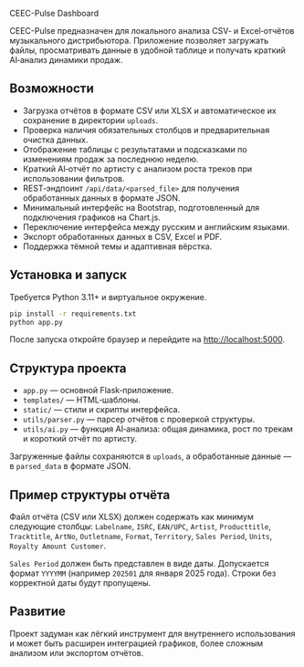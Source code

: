 CEEC-Pulse Dashboard

CEEC-Pulse предназначен для локального анализа CSV‑ и Excel‑отчётов музыкального дистрибьютора. Приложение позволяет загружать файлы, просматривать данные в удобной таблице и получать краткий AI‑анализ динамики продаж.

## Возможности

- Загрузка отчётов в формате CSV или XLSX и автоматическое их сохранение в директории `uploads`.
- Проверка наличия обязательных столбцов и предварительная очистка данных.
- Отображение таблицы с результатами и подсказками по изменениям продаж за последнюю неделю.
- Краткий AI‑отчёт по артисту с анализом роста треков при использовании фильтров.
- REST‑эндпоинт `/api/data/<parsed_file>` для получения обработанных данных в формате JSON.
- Минимальный интерфейс на Bootstrap, подготовленный для подключения графиков на Chart.js.
- Переключение интерфейса между русским и английским языками.
- Экспорт обработанных данных в CSV, Excel и PDF.
- Поддержка тёмной темы и адаптивная вёрстка.

## Установка и запуск

Требуется Python 3.11+ и виртуальное окружение.

```bash
pip install -r requirements.txt
python app.py
```

После запуска откройте браузер и перейдите на [http://localhost:5000](http://localhost:5000).

## Структура проекта

- `app.py` — основной Flask‑приложение.
- `templates/` — HTML‑шаблоны.
- `static/` — стили и скрипты интерфейса.
- `utils/parser.py` — парсер отчётов с проверкой структуры.
- `utils/ai.py` — функция AI‑анализа: общая динамика, рост по трекам и короткий отчёт по артисту.

Загруженные файлы сохраняются в `uploads`, а обработанные данные — в `parsed_data` в формате JSON.

## Пример структуры отчёта

Файл отчёта (CSV или XLSX) должен содержать как минимум следующие столбцы:
`Labelname`, `ISRC`, `EAN/UPC`, `Artist`, `Producttitle`, `Tracktitle`, `ArtNo`, `Outletname`, `Format`, `Territory`, `Sales Period`, `Units`, `Royalty Amount Customer`.

`Sales Period` должен быть представлен в виде даты. Допускается формат `YYYYMM` (например `202501` для января 2025 года). Строки без корректной даты будут пропущены.

## Развитие

Проект задуман как лёгкий инструмент для внутреннего использования и может быть расширен интеграцией графиков, более сложным анализом или экспортом отчётов.
